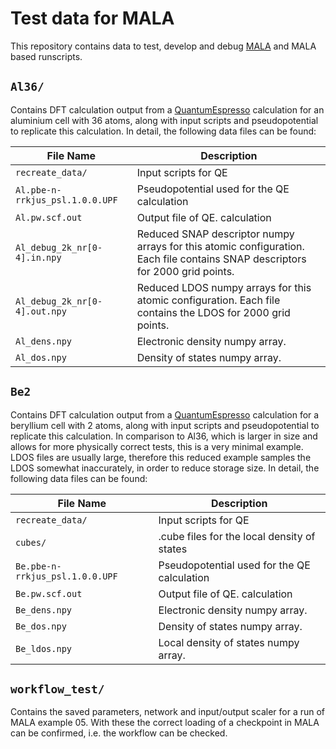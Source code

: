 # Test data for MALA

This repository contains data to test, develop and debug [MALA](https://github.com/mala-project/mala) and MALA based runscripts.

## `Al36/`

Contains DFT calculation output from a [QuantumEspresso](https://www.quantum-espresso.org/) calculation for an aluminium cell with 36 atoms, along with input scripts and pseudopotential to replicate this calculation. In detail, the following data files can be found:

| File Name                       | Description                                                                                                                   |
|---------------------------------|-------------------------------------------------------------------------------------------------------------------------------|
| `recreate_data/`                | Input scripts for QE                                                                                                          |
| `Al.pbe-n-rrkjus_psl.1.0.0.UPF` | Pseudopotential used for the QE calculation                                                                                   |
| `Al.pw.scf.out`                 | Output file of QE. calculation                                                                                                 |
| `Al_debug_2k_nr[0-4].in.npy`    | Reduced SNAP descriptor numpy arrays for this atomic configuration. Each file contains SNAP descriptors for 2000 grid points. |
| `Al_debug_2k_nr[0-4].out.npy`   | Reduced LDOS numpy arrays for this atomic configuration. Each file contains the LDOS for 2000 grid points.                    |
| `Al_dens.npy`                   | Electronic density numpy array.                                                                                               |
| `Al_dos.npy`                    | Density of states numpy array.                                                                                                |

## `Be2`

Contains DFT calculation output from a [QuantumEspresso](https://www.quantum-espresso.org/) calculation for a beryllium cell with 2 atoms, along with input scripts and pseudopotential to replicate this calculation. In comparison to Al36, which is larger in size and allows for more physically correct tests, this is a very minimal example. LDOS files are usually large, therefore this reduced example samples the LDOS somewhat inaccurately, in order to reduce storage size. In detail, the following data files can be found:

| File Name                       | Description                                                                                                                   |
|---------------------------------|-------------------------------------------------------------------------------------------------------------------------------|
| `recreate_data/`                | Input scripts for QE                                                                                                          |
| `cubes/`                | .cube files for the local density of states                                                                                                          |
| `Be.pbe-n-rrkjus_psl.1.0.0.UPF` | Pseudopotential used for the QE calculation                                                                                   |
| `Be.pw.scf.out`                 | Output file of QE. calculation                                                                                                 |
| `Be_dens.npy`                   | Electronic density numpy array.                                                                                               |
| `Be_dos.npy`                    | Density of states numpy array.                                                                                                |
| `Be_ldos.npy`                    | Local density of states numpy array.                                                                                                |


## `workflow_test/`

Contains the saved parameters, network and input/output scaler for a run of MALA example 05. With these the correct loading of a checkpoint in MALA can be confirmed, i.e. the workflow can be checked.
